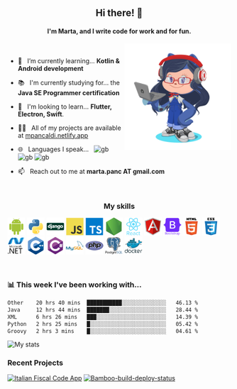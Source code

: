 <h2 align="center">Hi there! 👋 </h2>
<h4 align="center">I'm Marta, and I write code for work and for fun.</h4>

<img align="right" src="https://github.com/martapanc/martapanc/raw/master/pics/octocat-flipped.png" width="240" height="240">

<br/>

- 🌱 &nbsp; I’m currently learning... **Kotlin & Android development**

- 📚 &nbsp; I'm currently studying for... the **Java SE Programmer certification**

- 📝 &nbsp; I'm looking to learn... **Flutter, Electron, Swift**.

- 👨‍💻 &nbsp; All of my projects are available at [mpancaldi.netlify.app](https://mpancaldi.netlify.app/projects)

- 🌐 &nbsp; Languages I speak... &nbsp; <img src="https://github.com/hjnilsson/country-flags/blob/master/png100px/gb.png" alt="gb" width="35" height="20"/>&nbsp;<img src="https://github.com/hjnilsson/country-flags/blob/master/png100px/it.png" alt="gb" width="35" height="20"/>&nbsp;<img src="https://github.com/hjnilsson/country-flags/blob/master/png100px/de.png" alt="gb" width="35" height="20"/>


- 📫 &nbsp; Reach out to me at **marta.panc AT gmail.com**

<br/>

<h3 align="center">My skills</h3>

<p align="left">
<img src="https://github.com/devicons/devicon/blob/master/icons/android/android-original.svg" alt="android" width="40" height="40"/>
<img src="https://github.com/devicons/devicon/blob/master/icons/python/python-original.svg" alt="python" width="40" height="40"/>
<img src="https://github.com/devicons/devicon/blob/master/icons/django/django-original.svg" alt="django" width="40" height="40"/>
<img src="https://github.com/devicons/devicon/blob/master/icons/javascript/javascript-original.svg" alt="javascript" width="40" height="40"/>
<img src="https://github.com/devicons/devicon/blob/master/icons/typescript/typescript-original.svg" alt="typescript" width="40" height="40"/>
<img src="https://github.com/devicons/devicon/blob/master/icons/nodejs/nodejs-original.svg" alt="nodejs" width="40" height="40"/>
<img src="https://github.com/devicons/devicon/blob/master/icons/react/react-original-wordmark.svg" alt="react" width="40" height="40"/>
<img src="https://github.com/devicons/devicon/blob/master/icons/angularjs/angularjs-original.svg" alt="angularjs" width="40" height="40"/>
<img src="https://github.com/devicons/devicon/blob/master/icons/bootstrap/bootstrap-plain-wordmark.svg" alt="bootstrap" width="40" height="40"/>
<img src="https://github.com/devicons/devicon/blob/master/icons/html5/html5-original-wordmark.svg" alt="html5" width="40" height="40"/>
<img src="https://github.com/devicons/devicon/blob/master/icons/css3/css3-original-wordmark.svg" alt="css3" width="40" height="40"/>
<img src="https://github.com/devicons/devicon/blob/master/icons/dot-net/dot-net-original-wordmark.svg" alt="dotnet" width="40" height="40"/>
<img src="https://github.com/devicons/devicon/blob/master/icons/cplusplus/cplusplus-original.svg" alt="cplusplus" width="40" height="40"/>
<img src="https://github.com/devicons/devicon/blob/master/icons/csharp/csharp-original.svg" alt="csharp" width="40" height="40"/>
<img src="https://github.com/devicons/devicon/blob/master/icons/mysql/mysql-original-wordmark.svg" alt="mysql" width="40" height="40"/>
<img src="https://github.com/devicons/devicon/blob/master/icons/php/php-original.svg" alt="php" width="40" height="40"/>
<img src="https://github.com/devicons/devicon/blob/master/icons/postgresql/postgresql-original-wordmark.svg" alt="postgresql" width="40" height="40"/>
<img src="https://github.com/devicons/devicon/blob/master/icons/docker/docker-original-wordmark.svg" alt="docker" width="40" height="40"/>
</p>

<br/>

<h3>📊 This week I've been working with...</h3>

<!--START_SECTION:waka-->
```text
Other    20 hrs 40 mins  ███████████░░░░░░░░░░░░░░   46.13 % 
Java     12 hrs 44 mins  ███████░░░░░░░░░░░░░░░░░░   28.44 % 
XML      6 hrs 26 mins   ███░░░░░░░░░░░░░░░░░░░░░░   14.39 % 
Python   2 hrs 25 mins   █░░░░░░░░░░░░░░░░░░░░░░░░   05.42 % 
Groovy   2 hrs 3 mins    █░░░░░░░░░░░░░░░░░░░░░░░░   04.61 %
```
<!--END_SECTION:waka-->

![My stats](https://github-readme-stats.vercel.app/api?username=martapanc&show_icons=true)

<h3>Recent Projects</h3>

<!-- [![Twitch Slack notifier](https://github-readme-stats.vercel.app/api/pin/?username=martapanc&repo=Twitch-notifier)](https://github.com/martapanc/Twitch-notifier) -->
<!-- [![My website](https://github-readme-stats.vercel.app/api/pin/?username=martapanc&repo=react-gh-pages)](https://github.com/martapanc/react-gh-pages) -->
[![Italian Fiscal Code App](https://github-readme-stats.vercel.app/api/pin/?username=martapanc&repo=ItalianFiscalCodeCalculatorApp)](https://github.com/martapanc/ItalianFiscalCodeCalculatorApp)
[![Bamboo-build-deploy-status](https://github-readme-stats.vercel.app/api/pin/?username=martapanc&repo=Bamboo-build-deploy-status)](https://github.com/martapanc/Bamboo-build-deploy-status) 
